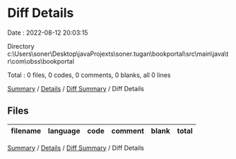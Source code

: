 # Diff Details

Date : 2022-08-12 20:03:15

Directory c:\\Users\\soner\\Desktop\\javaProjexts\\soner.tugan\\bookportal\\src\\main\\java\\tr\\com\\obss\\bookportal

Total : 0 files,  0 codes, 0 comments, 0 blanks, all 0 lines

[Summary](results.md) / [Details](details.md) / [Diff Summary](diff.md) / Diff Details

## Files
| filename | language | code | comment | blank | total |
| :--- | :--- | ---: | ---: | ---: | ---: |

[Summary](results.md) / [Details](details.md) / [Diff Summary](diff.md) / Diff Details